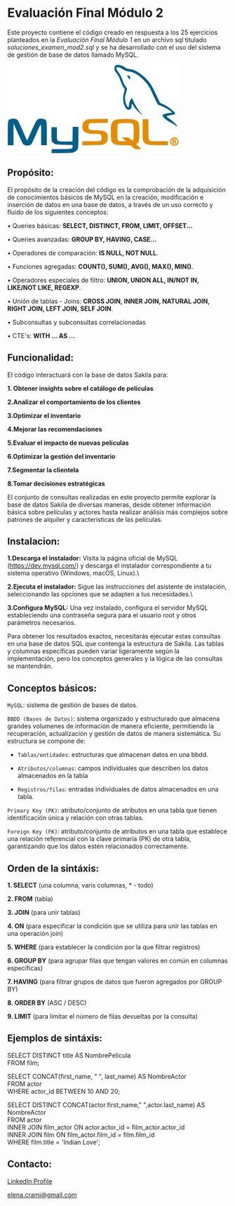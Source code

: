 
# Evaluación Final Módulo 2

Este proyecto contiene el código creado en respuesta a los 25 ejercicios planteados en la *Evaluación Final Módulo 1* en un archivo sql titulado *soluciones_examen_mod2.sql* y se ha desarrollado con el uso del sistema de gestión de base de datos llamado MySQL.

![](https://github.com/elenacrami/mi_primer_repo/blob/main/Mysql_logo.png)

## Propósito:

El propósito de la creación del código es la comprobación de la adquisición de conocimientos básicos de MySQL en la creación, modificación e inserción de datos en una base de datos, a través de un uso correcto y fluido de los siguientes conceptos:

• Queries básicas: **SELECT, DISTINCT, FROM, LIMIT, OFFSET...**

• Queries avanzadas: **GROUP BY, HAVING, CASE...**

• Operadores de comparación: **IS NULL, NOT NULL**.

• Funciones agregadas: **COUNT(), SUM(), AVG(), MAX(), MIN()**.

• Operadores especiales de filtro: **UNION, UNION ALL, IN/NOT IN, LIKE/NOT LIKE, REGEXP**.

• Unión de tablas - Joins: **CROSS JOIN, INNER JOIN, NATURAL JOIN, RIGHT JOIN, LEFT JOIN, SELF JOIN**.

• Subconsultas y subconsultas correlacionadas

• CTE's: **WITH ... AS ...**

## Funcionalidad:
El código interactuará con la base de datos Sakila para:

**1. Obtener insights sobre el catálogo de películas** 

**2.Analizar el comportamiento de los clientes** 

**3.Optimizar el inventario**

**4.Mejorar las recomendaciones**

**5.Evaluar el impacto de nuevas películas**

**6.Optimizar la gestión del inventario**

**7.Segmentar la clientela**

**8.Tomar decisiones estratégicas**

El conjunto de consultas realizadas en este proyecto permite explorar la base de datos Sakila de diversas maneras, desde obtener información básica sobre películas y actores hasta realizar análisis más complejos sobre patrones de alquiler y características de las películas.

## Instalacion:
**1.Descarga el instalador:** Visita la página oficial de MySQL (https://dev.mysql.com/) y descarga el instalador correspondiente a tu sistema operativo (Windows, macOS, Linux).\

**2.Ejecuta el instalador:** Sigue las instrucciones del asistente de instalación, seleccionando las opciones que se adapten a tus necesidades.\

**3.Configura MySQL:** Una vez instalado, configura el servidor MySQL estableciendo una contraseña segura para el usuario root y otros parámetros necesarios.

Para obtener los resultados exactos, necesitarás ejecutar estas consultas en una base de datos SQL que contenga la estructura de Sakila. Las tablas y columnas específicas pueden variar ligeramente según la implementación, pero los conceptos generales y la lógica de las consultas se mantendrán.
## Conceptos básicos:

`MySQL`: sistema de gestión de bases de datos.

`BBDD (Bases de Datos)`: sistema organizado y estructurado que almacena grandes volumenes de información de manera eficiente, permitiendo la recuperación, actualización y gestión de datos de manera sistemática. Su estructura se compone de:


- `Tablas/entidades`: estructuras que almacenan datos en una bbdd.

- `Atributos/columnas`: campos individuales que describen los datos almacenados en la tabla

- `Registros/filas`: entradas individuales de datos almacenados en una tabla.

`Primary Key (PK)`: atributo/conjunto de atributos en una tabla que tienen identificación única y relación con otras tablas.

`Foreign Key (FK)`: atributo/conjunto de atributos en una tabla que establece una relación referencial con la clave primaria (PK) de otra tabla, garantizando que los datos estén relacionados correctamente.


## Orden de la sintáxis:

**1. SELECT** (una columna, varis columnas, * - todo)

**2. FROM** (tabla)

**3. JOIN** (para unir tablas)

**4. ON** (para especificar la condición que se utiliza para unir las tablas en una operación join)

**5. WHERE** (para establecer la condición por la que filtrar registros)

**6. GROUP BY** (para agrupar filas que tengan valores en común en columnas específicas)

**7. HAVING** (para filtrar grupos de datos que fueron agregados por GROUP BY)

**8. ORDER BY** (ASC / DESC)

**9. LIMIT** (para limitar el número de filas devueltas por la consulta)

## Ejemplos de sintáxis:

SELECT DISTINCT title AS NombrePelicula \
FROM film;


SELECT CONCAT(first_name, " ", last_name) AS NombreActor \
FROM actor \
WHERE actor_id BETWEEN 10 AND 20;


SELECT DISTINCT CONCAT(actor.first_name," ",actor.last_name) AS NombreActor \
FROM actor \
INNER JOIN film_actor ON actor.actor_id = film_actor.actor_id \
INNER JOIN film ON film_actor.film_id = film.film_id \
WHERE film.title = 'Indian Love';

## Contacto:

[LinkedIn Profile](https://www.linkedin.com/in/elenacravenmiñarro)

<elena.crami@gmail.com>